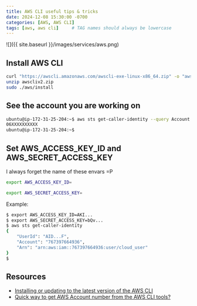 ```yaml
---
title: AWS CLI useful tips & tricks
date: 2024-12-08 15:30:00 -0700
categories: [AWS, AWS CLI]
tags: [aws, aws cli]     # TAG names should always be lowercase
---
```


![]({{ site.baseurl }}/images/services/aws.png)

## Install AWS CLI

```bash
curl "https://awscli.amazonaws.com/awscli-exe-linux-x86_64.zip" -o "awscliv2.zip"
unzip awscliv2.zip
sudo ./aws/install
```

## See the account you are working on

```bash
ubuntu@ip-172-31-25-204:~$ aws sts get-caller-identity --query Account --output text
06XXXXXXXXXX
ubuntu@ip-172-31-25-204:~$
```

## Set AWS_ACCESS_KEY_ID and AWS_SECRET_ACCESS_KEY

I always forget the name of these envars =P

```bash
export AWS_ACCESS_KEY_ID=
```

```bash
export AWS_SECRET_ACCESS_KEY=
```

Example:

```bash
$ export AWS_ACCESS_KEY_ID=AKI...
$ export AWS_SECRET_ACCESS_KEY=bQv...
$ aws sts get-caller-identity
{
    "UserId": "AID...F",
    "Account": "767397664936",
    "Arn": "arn:aws:iam::767397664936:user/cloud_user"
}
$
```

## Resources

- [Installing or updating to the latest version of the AWS CLI](https://docs.aws.amazon.com/cli/latest/userguide/getting-started-install.html)
- [Quick way to get AWS Account number from the AWS CLI tools?](https://stackoverflow.com/questions/33791069/quick-way-to-get-aws-account-number-from-the-aws-cli-tools)
